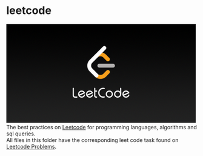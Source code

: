 # leetcode

![image](LeetCode.png)
The best practices on [Leetcode](https://leetcode.com/) for programming languages, algorithms and sql queries.<br />
All files in this folder have the corresponding leet code task found on [Leetcode Problems](https://leetcode.com/problemset/all/).
